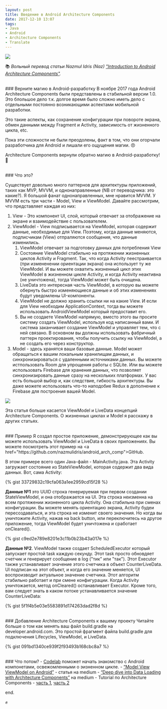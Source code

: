 ```yaml
---
layout: post
title: Введение в Android Architecture Components
date: 2017-12-10 13:07
tags:
- Java
- Android
- Architecture Components
- Translate
---
```

<img src="{{ site.baseurl }}/images/introduction-arch/hat_37.png">

:books: *Вольный перевод статьи Nazmul Idris (Naz) <a href="https://proandroiddev.com/introduction-to-android-architecture-components-cab33baa65f6">"Introduction to Android Architecture Components"</a>.*

<br>
### Верните магию в Android-разработку 
В ноябре 2017 года Android Architecture Components были представлены в стабильной версии 1.0. Это блольшое дело т.к. долгое время было сложно иметь дело с отдельными постоянно возникающими аспектами мобильной разработки.

Это такие аспекты, как сохранение конфигурации при повороте экрана, обмен данными между Fragment и Activity, зависимость от жизненного цикла, etc.

Пока эти сложности не были преодолены, факт в том, что они огорчали разработчика для Android и лишали его ощущения магии. 😠

Architecture Components вернули обратно магию в Android-разработку! 🎩

<br>
### Что это?

Существует довольно много паттернов для архитектуры приложений, таких как MVP, MVVM, и однонаправленные (NB от переводчика: это какие?). Я большой фанат однонаправленных, мне нравится MVVM. У MVVM есть три части - Model, View и ViewModel. Давайте рассмотрим, что представляет каждая из них:

1. View - Это компонент UI, слой, который отвечает за отображение на экране и взаимодействие с пользователем.
2. ViewModel - View подписывается на ViewModel, которая содержит данные, необходимые для View. Поэтому, когда данные меняются, подписчикам (View) отпраляются сообщения, что данные изменились.
    1. ViewModel отвечает за подготовку данных для потребления View
    2. Cостояние ViewModel стабильно на протяжении жизненных циклов Activity и Fragment. Так, что когда Activity пеестраивается (при измененении ориентации экрана) она использует ту же ViewModel. И вы можете охватить жизненный цикл этих ViewModel в жизненном цикле Activity, и когда Activity неактивна (не уничтожена), тогда ViewModel может быть очищена.
   3. LiveData это интересная часть ViewModel, в которую вы можете обернуть быстро изменяющиеся данные и об этих изменениях будут уведомлены UI-компоненты.
   4. ViewModel не должно хранить ссылки ни на какие View. И если для View необходим ApplicationContext, тогда вы можете использовать AndroidViewModel который предоставит его.
   5. Вы не создаете ViewModel напрямую, вместо этого вы просите систему создать ViewModel, используя код написанный вами. И система заканчивает создание ViewModel и управляет тем, что с ней связано. В основном вы должны использовать фабричный паттерн проектирования, чтобы получить ссылку на ViewModel, а не создать его через конструктор. 
3. Model - здесь хранятся ваши базовые данные. Model может обращаться к вашим локальным хранилищам данных, и синхронизироваться с удаленными источниками данных. Вы можете истпользовать Room для упрощения работы с SQLite. Или вы можете использовать Firebase для хранения данных, что позволяет синхронизировать данные сразу на нескольких платформах. У вас есть большой выбор и, как следствие, гибкость архитектуры. Вы даже можете использовать что-то наподобие Redux в дополнение к Firebase для построения вашей Model.

<img src="{{ site.baseurl }}/images/introduction-arch/arch_37.png">

Эта статья больше касается ViewModel и LiveData концепций Architecture Components. О жизненных циклах и Model я расскажу в других статьях.

<br>
### Пример
Я создал простое приложение, демонстрирующее как вы можете использовать ViewModel и LiveData в своих приложениях. Вы можете посмотреть этот пример на <а href="https://github.com/nazmulidris/android_arch_comp">GitHub</a>.

В этом примере всего один Java-файл - MainActivity.java. Эта Activity загружает состояние из StateViewModel, которая содержит два вида данных. Вот, сама Activity:

{% gist 33729832c19cfa063a1ee2959cd15f28 %}

**Данные №1** это UUID строка генерируемая при первом создании StateViewModel, и она отображается на UI. Эта строка неизменна на всем протяжении жизненного цикла Activity. Она стабильна при сменах конфигурации. Вы можете менять ориентацию экрана, Activity будеи пересоздаваться, и эта строка не изменит своего значения. Но когда вы уничтожите Activity, нажав на back button, или переключитесь на другое приложение, тогда ViewModel будет уничтожена и сработает onCleared(). 

{% gist c9ed2e789e8201e3c11b0b23b43a017e %}

**Данные №2**. ViewModel также создает ScheduledExecutor который запускает простой task каждую секунду. Этот task просто обновдяет счетчик и генерирует сообщение в log ("тик" или "так"). Этот Executor также устанавливает значение этого счетчика в  объект CounterLiveData. UI подписан на этот объект, и когда его значение меняется, UI воспроизводит актуальное значение счетчика. Этот алгоритм стабильно работает и при смене конфигурации. Когда Activity уничтожается, метод onCleared() останавливает Executor. Кроме того, вам следует знать в каком потоке устанавливается значение CounterLiveData:

{% gist 5f1f4b5e03e5583891d174263dad2f8d %}

<br>
### Добавление Architecture Components к вашему проекту
Читайте больше о том как менять ваш файл build.gradle на developer.android.com. Это простой фрагмент файла build.gradle для подключения Lifecycles, ViewModel, и LiveData. 

{% gist 091bd1340ce939f2f93493b168cbc8a7 %}

<br>
### Что потом?
- <a href="https://codelabs.developers.google.com/codelabs/android-lifecycles/#0">Codelab</a> поможет начать знакомство с Android компонетами, освежомленными о эизненном цикле.
- <a href="https://medium.com/@margaretmz/exploring-the-android-architecture-components-117515acfa8">“Model View ViewModel on Android”</a> - статья на medium
- <a href="https://medium.com/google-developers/lifecycle-aware-data-loading-with-android-architecture-components-f95484159de4">“Deep dive into Data Loading with Architecture Components”</a> на medium
- Tutorial по Architecture Components - <a href="https://riggaroo.co.za/android-architecture-components-looking-room-livedata-part-1/">часть 1</a>, <a href="https://riggaroo.co.za/android-architecture-components-looking-viewmodels-part-2/">часть 2</a>

end.

:fist:
